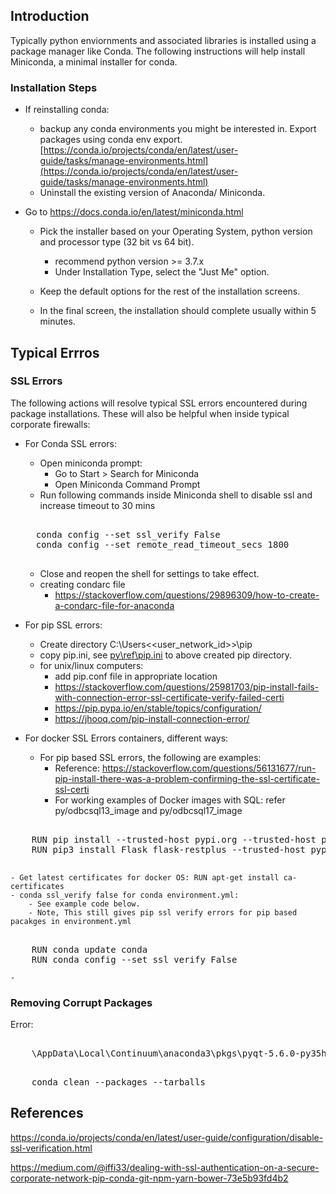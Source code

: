 ## Introduction

Typically python enviornments and associated libraries is installed using a package manager like Conda. The following instructions will help install Miniconda, a minimal installer for conda.

### Installation Steps

- If reinstalling conda:
    - backup any conda environments you might be interested in. Export packages using conda env export. [https://conda.io/projects/conda/en/latest/user-guide/tasks/manage-environments.html](https://conda.io/projects/conda/en/latest/user-guide/tasks/manage-environments.html)
    - Uninstall the existing version of Anaconda/ Miniconda.

- Go to https://docs.conda.io/en/latest/miniconda.html
    - Pick the installer based on your Operating System, python version and processor type (32 bit vs 64 bit).  
        - recommend python version >= 3.7.x
        - Under Installation Type, select the "Just Me" option.

    - Keep the default options for the rest of the installation screens. 
    - In the final screen, the installation should complete usually within 5 minutes.


## Typical Errros

### SSL Errors

The following actions will resolve typical SSL errors encountered during package installations. These will also be helpful when inside typical corporate firewalls:

- For Conda SSL errors:
    - Open miniconda prompt:
        - Go to Start > Search for Miniconda
        - Open Miniconda Command Prompt
    -  Run following commands inside Miniconda shell to disable ssl and increase timeout to 30 mins     
    <pre> 
    conda config --set ssl_verify False   
    conda config --set remote_read_timeout_secs 1800
    </pre>
    - Close and reopen the shell for settings to take effect.
    - creating condarc file
        - https://stackoverflow.com/questions/29896309/how-to-create-a-condarc-file-for-anaconda

- For pip SSL errors:
    - Create directory C:\Users\<<user_network_id>>\pip 
    - copy pip.ini, see [py\ref\pip.ini](py\ref\pip.ini) to above created pip directory.
    - for unix/linux computers:
        - add pip.conf file in appropriate location
        - https://stackoverflow.com/questions/25981703/pip-install-fails-with-connection-error-ssl-certificate-verify-failed-certi
        - https://pip.pypa.io/en/stable/topics/configuration/
        - https://jhooq.com/pip-install-connection-error/
- For docker SSL Errors containers, different ways:
    - For pip based SSL errors, the following are examples: 
        - Reference: https://stackoverflow.com/questions/56131677/run-pip-install-there-was-a-problem-confirming-the-ssl-certificate-ssl-certi
        - For working examples of Docker images with SQL: refer py/odbcsql13_image and py/odbcsql17_image

<pre> 
    RUN pip install --trusted-host pypi.org --trusted-host pypi.python.org --trusted-host=files.pythonhosted.org --no-cache-dir -r /usr/src/app/requirements.txt
    RUN pip3 install Flask flask-restplus --trusted-host pypi.org --trusted-host pypi.python.org --trusted-host=files.pythonhosted.org

</pre>
    - Get latest certificates for docker OS: RUN apt-get install ca-certificates
    - conda ssl_verify false for conda environment.yml: 
        - See example code below.
        - Note, This still gives pip ssl verify errors for pip based pacakges in environment.yml

<pre> 
    RUN conda update conda
    RUN conda config --set ssl_verify False
</pre>
    - 

### Removing Corrupt Packages

Error:
<pre> 
    <UserName>\AppData\Local\Continuum\anaconda3\pkgs\pyqt-5.6.0-py35hd46907b_5 appears to be corrupted.
</pre>

<pre> 
    conda clean --packages --tarballs
</pre>


## References


https://conda.io/projects/conda/en/latest/user-guide/configuration/disable-ssl-verification.html 

https://medium.com/@iffi33/dealing-with-ssl-authentication-on-a-secure-corporate-network-pip-conda-git-npm-yarn-bower-73e5b93fd4b2